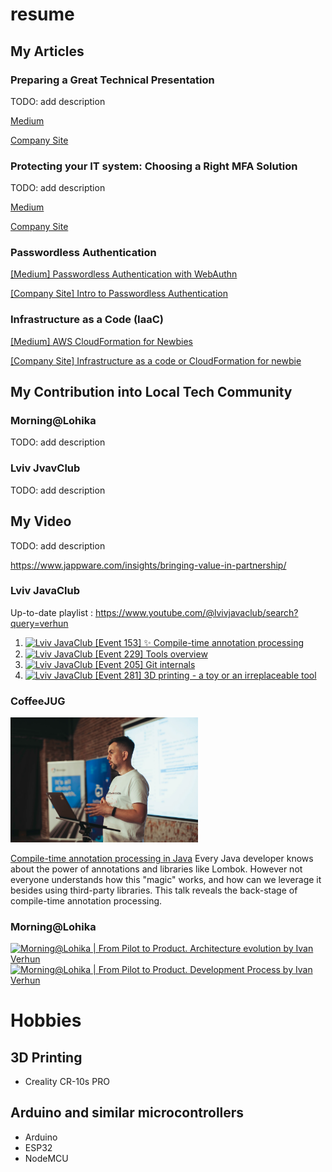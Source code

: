# resume

## My Articles

### Preparing a Great Technical Presentation
TODO: add description

[Medium](https://medium.com/@jappware/on-preparing-a-great-technical-presentation-25dd3a7fa468)

[Company Site](https://www.jappware.com/insights/preparing-a-great-technical-presentation/)


### Protecting your IT system: Choosing a Right MFA Solution
TODO: add description

[Medium](https://medium.com/@ivan.verhun/protecting-your-it-system-choosing-a-right-mfa-solution-74e0f04c54df)

[Company Site](https://www.jappware.com/insights/protecting-your-it-system-choosing-a-right-mfa-solution/)


### Passwordless Authentication
[[Medium] Passwordless Authentication with WebAuthn](https://medium.com/@jappware/passwordless-authentication-with-webauthn-4bfe7c34ee95)

[[Company Site] Intro to Passwordless Authentication](https://www.jappware.com/insights/intro-to-passwordless-authentication/)

### Infrastructure as a Code (IaaC)
[[Medium] AWS CloudFormation for Newbies](https://medium.com/@jappware/aws-cloud-formation-for-newbies-cc215e90dea9)

[[Company Site] Infrastructure as a code or CloudFormation for newbie](https://www.jappware.com/insights/infrastructure-as-a-code-or-cloud-formation-for-newbie/)

## My Contribution into Local Tech Community 

### Morning@Lohika
TODO: add description

### Lviv JvavClub
TODO: add description

## My Video
TODO: add description

https://www.jappware.com/insights/bringing-value-in-partnership/

### Lviv JavaClub 
Up-to-date playlist : https://www.youtube.com/@lvivjavaclub/search?query=verhun

1. [![Lviv JavaClub [Event 153] ✨ Compile-time annotation processing](https://img.youtube.com/vi/5ZSrnrmdN5Q/0.jpg)](https://www.youtube.com/watch?v=5ZSrnrmdN5Q)
1. [![Lviv JavaClub [Event 229] Tools overview](https://img.youtube.com/vi/yPnzq3QbNzc/0.jpg)](https://www.youtube.com/watch?v=yPnzq3QbNzc)
1. [![Lviv JavaClub [Event 205] Git internals](https://img.youtube.com/vi/Xk5hH79dCBU/0.jpg)](https://www.youtube.com/watch?v=Xk5hH79dCBU)
1. [![Lviv JavaClub [Event 281] 3D printing - a toy or an irreplaceable tool](https://img.youtube.com/vi/e9qlwZt_H4g/0.jpg)](https://www.youtube.com/watch?v=e9qlwZt_H4g)

### CoffeeJUG
<img src="2021.06.17_CoffeeJUG.webp" alt="image" style="width:300px;height:auto;">

[Compile-time annotation processing in Java](https://www.coffeejug.org/copy-of-coffeejug-with-ivan-verhun)
Every Java developer knows about the power of annotations and libraries like Lombok. However not everyone understands how this "magic" works, and how can we leverage it besides using third-party libraries. This talk reveals the back-stage of compile-time annotation processing.

### Morning@Lohika
[![Morning@Lohika | From Pilot to Product. Architecture evolution by Ivan Verhun](https://img.youtube.com/vi/SH_aQduJ8Ks/0.jpg)](https://www.youtube.com/watch?v=SH_aQduJ8Ks)
[![Morning@Lohika | From Pilot to Product. Development Process by Ivan Verhun](https://img.youtube.com/vi/fjd76HdhIjY/0.jpg)](https://www.youtube.com/watch?v=fjd76HdhIjY)

# Hobbies

## 3D Printing

* Creality CR-10s PRO

## Arduino and similar microcontrollers

* Arduino
* ESP32
* NodeMCU